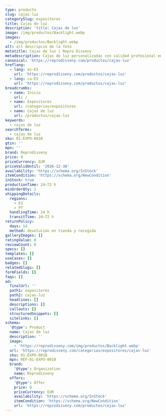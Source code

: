 ```yaml
---
type: producto
slug: cajas-luz
categorySlug: expositores
title: Cajas de luz
description: 'title: Cajas de luz'
image: /img/productos/Backlight.webp
images:
  - /img/productos/Backlight.webp
alt: alt descripció de la foto
metatitle: Cajas de luz | Repro Disseny
metadescription: Cajas de luz personalizadas con calidad profesional en Cataluña.
canonical: 'https://reprodisseny.com/productos/cajas-luz'
hreflang:
  - lang: es-ES
    url: 'https://reprodisseny.com/productos/cajas-luz'
  - lang: ca-ES
    url: 'https://reprodisseny.com/productos/cajas-luz'
breadcrumbs:
  - name: Inicio
    url: /
  - name: Expositores
    url: /categorias/expositores
  - name: Cajas de luz
    url: /productos/cajas-luz
keywords:
  - cajas de luz
searchTerms:
  - cajas de luz
sku: 01-EXPO-0010
gtin: ''
mpn: ''
brand: Reprodisseny
price: 0
priceCurrency: EUR
priceValidUntil: '2026-12-30'
availability: 'https://schema.org/InStock'
itemCondition: 'https://schema.org/NewCondition'
inStock: true
productionTime: 24–72 h
minOrderQty: 1
shippingDetails:
  regions:
    - ES
    - PT
  handlingTime: 24 h
  transitTime: 24–72 h
returnPolicy:
  days: 14
  method: devolución en tienda y recogida
galleryImages: []
ratingValue: 0
reviewCount: 0
specs: []
templates: []
useCases: []
badges: []
relatedSlugs: []
formFields: []
faqs: []
ad:
  finalUrl: ''
  path1: expositores
  path2: cajas-luz
  headlines: []
  descriptions: []
  callouts: []
  structuredSnippets: []
  sitelinks: []
schema:
  '@type': Product
  name: Cajas de luz
  description: ''
  image:
    - 'https://reprodisseny.com/img/productos/Backlight.webp'
  url: 'https://reprodisseny.com/categorias/expositores/cajas-luz'
  sku: 01-EXPO-0010
  mpn: REF-01-EXPO-0010
  brand:
    '@type': Organization
    name: Reprodisseny
  offers:
    '@type': Offer
    price: 0
    priceCurrency: EUR
    availability: 'https://schema.org/InStock'
    itemCondition: 'https://schema.org/NewCondition'
    url: 'https://reprodisseny.com/productos/cajas-luz'
---
```


